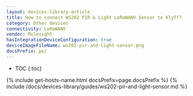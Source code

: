 ```yaml
---
layout: devices-library-article
title: How to connect WS202 PIR & Light LoRaWAN® Sensor to Klyff?
category: Other devices
connectivity: LoRaWAN®
vendor: Milesight
hasIntegrationDeviceConfiguration: true
deviceImageFileName: ws202-pir-and-light-sensor.png
docsPrefix: pe/
---
```


* TOC
{:toc}

{% include get-hosts-name.html docsPrefix=page.docsPrefix %}
{% include /docs/devices-library/guides/ws202-pir-and-light-sensor.md %}
